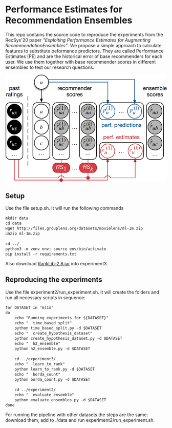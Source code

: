 # Performance Estimates for Recommendation Ensembles
This repo contains the source code to reproduce the experiments from the RecSys'20 paper *"Exploiting Performance Estimates for Augmenting RecommendationEnsembles"*. We propose a simple approach to calculate features to substitute peformance predictors. They are called Performance Estimates (PE) and are the historical error of base recommenders for each user. We use them together with base recommender scores in different ensembles to test our research questions.

<p align="center">
<img src="./img/diagram_pe.PNG" align="center">
</p>

## Setup
Use the file setup.sh. It will run the following commands

```
mkdir data
cd data
wget http://files.grouplens.org/datasets/movielens/ml-1m.zip
unzip ml-1m.zip

cd ../
python3 -m venv env; source env/bin/activate
pip install -r requirements.txt
```

Also download [RankLib-2.8.jar](https://sourceforge.net/projects/lemur/files/lemur/RankLib-2.8/) into experiment3.

## Reproducing the experiments
Use the file experiment2/run_experiment.sh. It will create the folders and run all necessary scripts in sequence:

```
for DATASET in "ml1m"
do
	echo "Running experiments for ${DATASET}"
	echo "	time_based_split"
	python time_based_split.py -d $DATASET 
	echo "	create_hypothesis_dataset"
	python create_hypothesis_dataset.py -d $DATASET 
	echo "	h2_ensemble"
	python h2_ensemble.py -d $DATASET 

	cd ../experiment3/ 
	echo "	learn_to_rank"
	python learn_to_rank.py -d $DATASET
	echo "	borda_count"
	python borda_count.py -d $DATASET

	cd ../experiment2/ 
	echo "	evaluate_ensemble"
	python evaluate_ensembles.py -d $DATASET
done

```

For running the pipeline with other datasets the steps are the same: download them, add to ./data and run experiment2/run_experiment.sh.